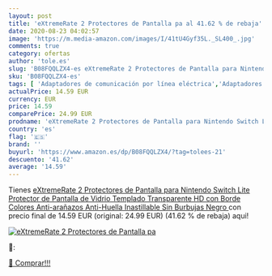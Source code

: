 ```yaml
---
layout: post
title: 'eXtremeRate 2 Protectores de Pantalla pa al 41.62 % de rebaja'
date: 2020-08-23 04:02:57
image: 'https://m.media-amazon.com/images/I/41tU4Gyf35L._SL400_.jpg'
comments: true
category: ofertas
author: 'tole.es'
slug: 'B08FQQLZX4-es eXtremeRate 2 Protectores de Pantalla para Nintendo Switch...'
sku: 'B08FQQLZX4-es'
tags: [ 'Adaptadores de comunicación por línea eléctrica','Adaptadores de red','Dispositivos de red','Informática','nintendo', ]
actualPrice: 14.59 EUR
currency: EUR
price: 14.59
comparePrice: 24.99 EUR
prodname: 'eXtremeRate 2 Protectores de Pantalla para Nintendo Switch Lite Protector de Pantalla de Vidrio Templado Transparente HD con Borde Colores Anti-arañazos Anti-Huella Inastillable Sin Burbujas Negro '
country: 'es'
flag: '🇪🇸'
brand: ''
buyurl: 'https://www.amazon.es/dp/B08FQQLZX4/?tag=tolees-21'
descuento: '41.62'
average: '14.59'
---
```


Tienes [eXtremeRate 2 Protectores de Pantalla para Nintendo Switch Lite Protector de Pantalla de Vidrio Templado Transparente HD con Borde Colores Anti-arañazos Anti-Huella Inastillable Sin Burbujas Negro ](https://www.amazon.es/dp/B08FQQLZX4/?tag=tolees-21) con precio final de  14.59 EUR (original: 24.99 EUR) (41.62 %  de rebaja) aqui!

[![eXtremeRate 2 Protectores de Pantalla pa](https://m.media-amazon.com/images/I/41tU4Gyf35L._SL400_.jpg)](https://www.amazon.es/dp/B08FQQLZX4/?tag=tolees-21)

🔎:


[🛒 Comprar!!!](https://www.amazon.es/dp/B08FQQLZX4/?tag=tolees-21)
